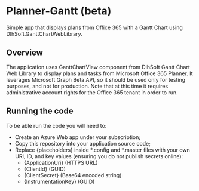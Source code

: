# Planner-Gantt (beta)
Simple app that displays plans from Office 365 with a Gantt Chart using DlhSoft.GanttChartWebLibrary. 

## Overview
The application uses GanttChartView component from DlhSoft Gantt Chart Web Library to display plans and tasks from Microsoft Office 365 Planner.
It leverages Microsoft Graph Beta API, so it should be used only for testing purposes, and not for production.
Note that at this time it requires administrative account rights for the Office 365 tenant in order to run.

## Running the code
To be able run the code you will need to:

* Create an Azure Web app under your subscription;
* Copy this repository into your application source code;
* Replace {placeholders} inside *.config and *.master files with your own URI, ID, and key values (ensuring you do not publish secrets online):
  * {ApplicationUri} (HTTPS URL)
  * {ClientId} (GUID)
  * {ClientSecret} (Base64 encoded string)
  * {InstrumentationKey} (GUID)
